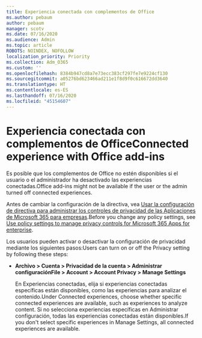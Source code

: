 ```yaml
---
title: Experiencia conectada con complementos de Office
ms.author: pebaum
author: pebaum
manager: scotv
ms.date: 07/16/2020
ms.audience: Admin
ms.topic: article
ROBOTS: NOINDEX, NOFOLLOW
localization_priority: Priority
ms.collection: Adm_O365
ms.custom: ''
ms.openlocfilehash: 8384b947cd8a7e73ecc383cf297fe7e9224cf130
ms.sourcegitcommit: a05276bd623466ad211e1f8d9f0c616672dd3640
ms.translationtype: HT
ms.contentlocale: es-ES
ms.lasthandoff: 07/16/2020
ms.locfileid: "45154607"
---
```

# <a name="connected-experience-with-office-add-ins"></a><span data-ttu-id="97f71-102">Experiencia conectada con complementos de Office</span><span class="sxs-lookup"><span data-stu-id="97f71-102">Connected experience with Office add-ins</span></span>

<span data-ttu-id="97f71-103">Es posible que los complementos de Office no estén disponibles si el usuario o el administrador ha desactivado las experiencias conectadas.</span><span class="sxs-lookup"><span data-stu-id="97f71-103">Office add-ins might not be available if the user or the admin turned off connected experiences.</span></span>

<span data-ttu-id="97f71-104">Antes de cambiar la configuración de la directiva, vea [Usar la configuración de directiva para administrar los controles de privacidad de las Aplicaciones de Microsoft 365 para empresas](https://docs.microsoft.com/deployoffice/privacy/manage-privacy-controls).</span><span class="sxs-lookup"><span data-stu-id="97f71-104">Before you change any policy settings, see [Use policy settings to manage privacy controls for Microsoft 365 Apps for enterprise](https://docs.microsoft.com/deployoffice/privacy/manage-privacy-controls).</span></span>

<span data-ttu-id="97f71-105">Los usuarios pueden activar o desactivar la configuración de privacidad mediante los siguientes pasos:</span><span class="sxs-lookup"><span data-stu-id="97f71-105">Users can turn on or off the Privacy setting by following these steps:</span></span>

- <span data-ttu-id="97f71-106">**Archivo > Cuenta > Privacidad de la cuenta > Administrar configuración**</span><span class="sxs-lookup"><span data-stu-id="97f71-106">**File > Account > Account Privacy > Manage Settings**</span></span> 

    <span data-ttu-id="97f71-107">En Experiencias conectadas, elija si experiencias conectadas específicas están disponibles, como las experiencias para analizar el contenido.</span><span class="sxs-lookup"><span data-stu-id="97f71-107">Under Connected experiences, choose whether specific connected experiences are available, such as experiences to analyze content.</span></span> <span data-ttu-id="97f71-108">Si no selecciona experiencias específicas en Administrar configuración, todas las experiencias conectadas están disponibles.</span><span class="sxs-lookup"><span data-stu-id="97f71-108">If you don't select specific experiences in Manage Settings, all connected experiences are available.</span></span>
